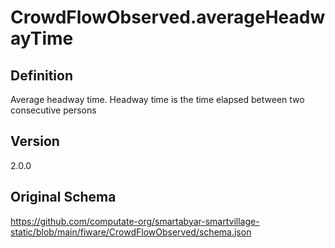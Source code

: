 # CrowdFlowObserved.averageHeadwayTime

## Definition
Average headway time. Headway time is the time elapsed between two consecutive persons

## Version
2.0.0

## Original Schema
https://github.com/computate-org/smartabyar-smartvillage-static/blob/main/fiware/CrowdFlowObserved/schema.json
